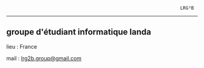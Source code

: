                                                                     LRG²B
___________________________________________________________________________________________________
groupe d'étudiant informatique landa
--------------------------------------------------------------------------------------------------------
lieu :  France


mail :  lrg2b.group@gmail.com
